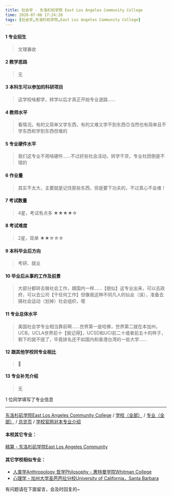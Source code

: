 ```yaml
---
title: 社会学 - 东洛杉矶学院 East Los Angeles Community College
time: 2020-07-08 17:24:28
tags: [社会学,东洛杉矶学院,East Los Angeles Community College]
---
```

#### 1 专业招生
> 文理兼收


#### 2 教学思路
> 无


#### 3 本科生可以参加的科研项目
>  这学校啥都学，转学以后才真正开始专业道路……


#### 4 教师水平
> 看情况。有的又简单又学东西，有的又难又学不到东西🙃当然也有简单且不学东西和学到东西但难的


#### 5 专业硬件水平
> 我们这专业不用啥硬件……不过好些社会活动，转学干货，专业社团倒是不错的


#### 6 作业量
> 其实不太大，主要就是记住那些东西，但是要下功夫的，不过真心不会难！


#### 7 考试数量
> 4星，考试有点多
★★★★☆


#### 8 考试难度
> 2星，简单
★★☆☆☆



#### 9 本科毕业后方向
> 考研、就业


#### 10 毕业后从事的工作及前景
> 大部分都转去做社会工作，跟国内一样……【貌似】这专业出来，可以去政府，可以去公司【干任何工作】但像我这种不同凡人的仙女（误），准备去搞社会运动（划掉）社会组织，嗯


#### 11 专业总体水平
> 美国社会学专业相当靠前啊……世界第一是哈佛，世界第二就在本加州，UCB。UCLA世界前十【我记得】，UCSD和UCI前二十或者前五十的样子，剩下的就不提了，毕竟排名还不如国内和香港台湾的一些大学……


#### 12 跟其他学校同专业相比
> 🙈


#### 13 专业补充介绍
> 无

1 位同学填写了专业信息
***
[东洛杉矶学院East Los Angeles Community College](https://univgo.github.io/2020/07/08/东洛杉矶学院East%20Los%20Angeles%20College) / [学校（全部）](https://univgo.github.io/2020/07/08/3efa6bcca419) / [专业（全部）](https://univgo.github.io/2020/07/08/2d4c6d3552c2) / [总览页](https://univgo.github.io/2020/07/08/445daeb4fa00) / [学校官网对本专业介绍](http://www.elac.edu/academics/departments/socialsci/sociology/index.htm)
#### 本校其它专业：
[精算 - 东洛杉矶学院East Los Angeles Community](https://univgo.github.io/2020/07/08/9160b4c65599) 
#### 其它学校相似专业：
- [人类学Anthropology 哲学Philosophy - 惠特曼学院Whitman College](https://univgo.github.io/2020/07/08/3735ca7f771c) 
- [心理学 - 加州大学圣芭芭拉分校University of California，Santa Barbara](https://univgo.github.io/2020/07/08/ac97e73e99dd) 


有问题请在下面留言，会及时回复的~
